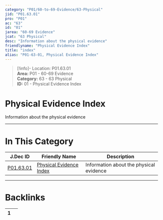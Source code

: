 ```yaml
---  
category: "P01/60-to-69-Evidence/63-Physical"  
jid: "P01.63.01"  
pro: "P01"  
ac: "63"  
id: "01"  
jarea: "60-69 Evidence"  
jcat: "63 Physical"  
desc: "Information about the physical evidence"  
friendlyname: "Physical Evidence Index"  
title: "index"  
alias: "P01-63-01, Physical Evidence Index"  
---  
```

>[!info]- Location: P01.63.01  
>**Area:** P01 - 60-69 Evidence  
>**Category:** 63 - 63 Physical  
>**ID:** 01 - Physical Evidence Index  
  
# Physical Evidence Index  
  
Information about the physical evidence  
   
  
  
---  
# In This Category  
  
| J.Dec ID                                                                 | Friendly Name                                                                          | Description                             |  
| ------------------------------------------------------------------------ | -------------------------------------------------------------------------------------- | --------------------------------------- |  
| [P01.63.01](index.md#) | [Physical Evidence Index](index.md#) | Information about the physical evidence |  
  
  
---  
# Backlinks  
<div><table class="dataview table-view-table"><thead class="table-view-thead"><tr class="table-view-tr-header"><th class="table-view-th"><span></span><span class="dataview small-text">1</span></th><th class="table-view-th"><span></span></th></tr></thead><tbody class="table-view-tbody"></tbody></table></div>